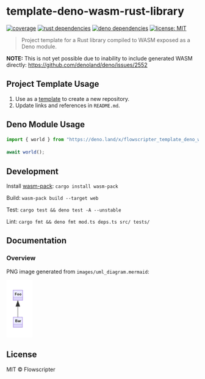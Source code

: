 # template-deno-wasm-rust-library

[![coverage](https://codecov.io/gh/flowscripter/template-deno-wasm-rust-library/branch/main/graph/badge.svg?token=EMFT2938ZF)](https://codecov.io/gh/flowscripter/template-deno-wasm-rust-library)
[![rust dependencies](https://deps.rs/repo/github/flowscripter/template-deno-wasm-rust-library/status.svg)](https://deps.rs/crate/flowscripter_template_deno_wasm_rust_library)
[![deno dependencies](https://img.shields.io/endpoint?url=https%3A%2F%2Fdeno-visualizer.danopia.net%2Fshields%2Fupdates%2Fhttps%2Fraw.githubusercontent.com%2Fflowscripter%2Ftemplate-deno-wasm-rust-library%2Fmain%2Fmod.ts)](https://github.com/flowscripter/template-deno-wasm-rust-library/blob/main/deps.ts)
[![license: MIT](https://img.shields.io/github/license/flowscripter/template-deno-wasm-rust-library)](https://github.com/flowscripter/template-deno-wasm-rust-library/blob/main/LICENSE)

> Project template for a Rust library compiled to WASM exposed as a Deno module.

**NOTE:** This is not yet possible due to inability to include generated WASM directly: https://github.com/denoland/deno/issues/2552

## Project Template Usage

1. Use as a
   [template](https://docs.github.com/en/github/creating-cloning-and-archiving-repositories/creating-a-repository-from-a-template)
   to create a new repository.
2. Update links and references in `README.md`.

## Deno Module Usage

```typescript
import { world } from "https://deno.land/x/flowscripter_template_deno_wasm_rust_library/mod.ts";

await world();
```

## Development

Install [wasm-pack](https://rustwasm.github.io/wasm-pack/): `cargo install wasm-pack`

Build: `wasm-pack build --target web`

Test: `cargo test && deno test -A --unstable`

Lint: `cargo fmt && deno fmt mod.ts deps.ts src/ tests/`

## Documentation

### Overview

PNG image generated from `images/uml_diagram.mermaid`:

![UML Diagram](https://raw.githubusercontent.com/flowscripter/template-deno-wasm-rust-library/main/images/uml_diagram.png "UML Diagram")

## License

MIT © Flowscripter
